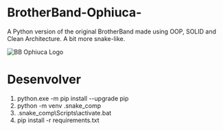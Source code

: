 # BrotherBand-Ophiuca-
A Python version of the original BrotherBand made using OOP, SOLID and Clean Architecture. A bit more snake-like.

![BB Ophiuca Logo](https://i.imgur.com/BZkZ3jb.png)

# Desenvolver 


1. python.exe -m pip install --upgrade pip
2. python -m venv .snake_comp
3. .snake_comp\Scripts\activate.bat
4. pip install -r requirements.txt
